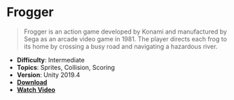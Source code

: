 # Frogger

> Frogger is an action game developed by Konami and manufactured by Sega as an arcade video game in 1981. The player directs each frog to its home by crossing a busy road and navigating a hazardous river.

- **Difficulty**: Intermediate
- **Topics**: Sprites, Collision, Scoring
- **Version**: Unity 2019.4
- [**Download**](https://github.com/zigurous/unity-frogger-tutorial/archive/refs/heads/main.zip)
- [**Watch Video**](https://www.youtube.com/c/zigurous)

